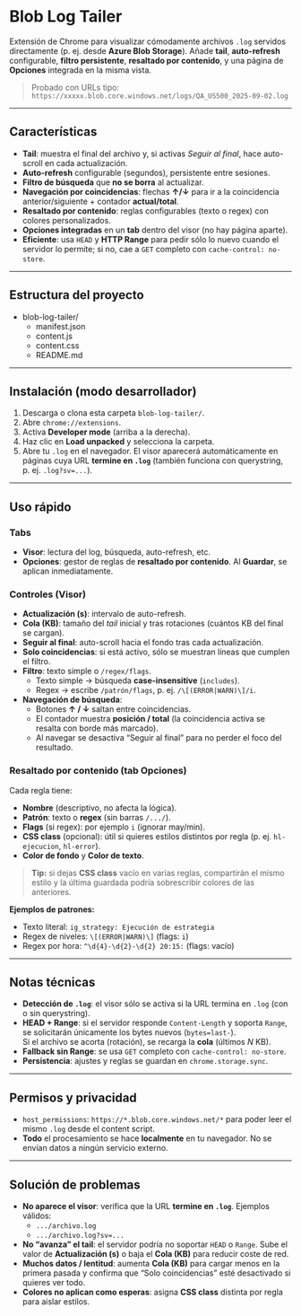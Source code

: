 # Blob Log Tailer

Extensión de Chrome para visualizar cómodamente archivos `.log` servidos directamente (p. ej. desde **Azure Blob Storage**). Añade **tail**, **auto-refresh** configurable, **filtro persistente**, **resaltado por contenido**, y una página de **Opciones** integrada en la misma vista.

> Probado con URLs tipo: `https://xxxxx.blob.core.windows.net/logs/QA_US500_2025-09-02.log`

---

## Características

- **Tail**: muestra el final del archivo y, si activas *Seguir al final*, hace auto-scroll en cada actualización.
- **Auto-refresh** configurable (segundos), persistente entre sesiones.
- **Filtro de búsqueda** que **no se borra** al actualizar.
- **Navegación por coincidencias**: flechas **↑/↓** para ir a la coincidencia anterior/siguiente + contador **actual/total**.
- **Resaltado por contenido**: reglas configurables (texto o regex) con colores personalizados.
- **Opciones integradas** en un **tab** dentro del visor (no hay página aparte).
- **Eficiente**: usa `HEAD` y **HTTP Range** para pedir sólo lo nuevo cuando el servidor lo permite; si no, cae a `GET` completo con `cache-control: no-store`.

---

## Estructura del proyecto

- blob-log-tailer/
  - manifest.json
  - content.js
  - content.css
  - README.md

---

## Instalación (modo desarrollador)

1. Descarga o clona esta carpeta `blob-log-tailer/`.
2. Abre `chrome://extensions`.
3. Activa **Developer mode** (arriba a la derecha).
4. Haz clic en **Load unpacked** y selecciona la carpeta.
5. Abre tu `.log` en el navegador. El visor aparecerá automáticamente en páginas cuya URL **termine en `.log`** (también funciona con querystring, p. ej. `.log?sv=...`).

---

## Uso rápido

### Tabs
- **Visor**: lectura del log, búsqueda, auto-refresh, etc.
- **Opciones**: gestor de reglas de **resaltado por contenido**. Al **Guardar**, se aplican inmediatamente.

### Controles (Visor)
- **Actualización (s)**: intervalo de auto-refresh.
- **Cola (KB)**: tamaño del *tail* inicial y tras rotaciones (cuántos KB del final se cargan).
- **Seguir al final**: auto-scroll hacia el fondo tras cada actualización.
- **Solo coincidencias**: si está activo, sólo se muestran líneas que cumplen el filtro.
- **Filtro**: texto simple o `/regex/flags`.  
  - Texto simple → búsqueda **case-insensitive** (`includes`).
  - Regex → escribe `/patrón/flags`, p. ej. `/\[(ERROR|WARN)\]/i`.
- **Navegación de búsqueda**:
  - Botones **↑ / ↓** saltan entre coincidencias.
  - El contador muestra **posición / total** (la coincidencia activa se resalta con borde más marcado).
  - Al navegar se desactiva “Seguir al final” para no perder el foco del resultado.

### Resaltado por contenido (tab Opciones)
Cada regla tiene:
- **Nombre** (descriptivo, no afecta la lógica).
- **Patrón**: texto o **regex** (sin barras `/.../`).
- **Flags** (si regex): por ejemplo `i` (ignorar may/min).
- **CSS class** (opcional): útil si quieres estilos distintos por regla (p. ej. `hl-ejecucion`, `hl-error`).
- **Color de fondo** y **Color de texto**.

> **Tip:** si dejas **CSS class** vacío en varias reglas, compartirán el mismo estilo y la última guardada podría sobrescribir colores de las anteriores.

**Ejemplos de patrones:**
- Texto literal: `ig_strategy: Ejecución de estrategia`
- Regex de niveles: `\[(ERROR|WARN)\]` (flags: `i`)
- Regex por hora: `^\d{4}-\d{2}-\d{2} 20:15:` (flags: vacío)

---

## Notas técnicas

- **Detección de `.log`**: el visor sólo se activa si la URL termina en `.log` (con o sin querystring).
- **HEAD + Range**: si el servidor responde `Content-Length` y soporta `Range`, se solicitarán únicamente los bytes nuevos (`bytes=last-`).  
  Si el archivo se acorta (rotación), se recarga la **cola** (últimos *N* KB).
- **Fallback sin Range**: se usa `GET` completo con `cache-control: no-store`.
- **Persistencia**: ajustes y reglas se guardan en `chrome.storage.sync`.

---

## Permisos y privacidad

- `host_permissions`: `https://*.blob.core.windows.net/*` para poder leer el mismo `.log` desde el content script.
- **Todo** el procesamiento se hace **localmente** en tu navegador. No se envían datos a ningún servicio externo.

---

## Solución de problemas

- **No aparece el visor**: verifica que la URL **termine en `.log`**. Ejemplos válidos:  
  - `.../archivo.log`  
  - `.../archivo.log?sv=...`  
- **No “avanza” el tail**: el servidor podría no soportar `HEAD` o `Range`. Sube el valor de **Actualización (s)** o baja el **Cola (KB)** para reducir coste de red.
- **Muchos datos / lentitud**: aumenta **Cola (KB)** para cargar menos en la primera pasada y confirma que “Solo coincidencias” esté desactivado si quieres ver todo.
- **Colores no aplican como esperas**: asigna **CSS class** distinta por regla para aislar estilos.